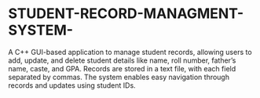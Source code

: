 # STUDENT-RECORD-MANAGMENT-SYSTEM-
A C++ GUI-based application to manage student records, allowing users to add, update, and delete student details like name, roll number, father’s name, caste, and GPA. Records are stored in a text file, with each field separated by commas. The system enables easy navigation through records and updates using student IDs.
